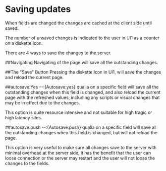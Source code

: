# Saving updates

When fields are changed the changes are cached at the client side until saved.

The number of unsaved changes is indicated to the user in UI1 as a counter on a diskette Icon.

There are 4 ways to save the changes to the server.


##Navigating
Navigating of the page will save all the outstanding changes.

##The "Save" Button 
Pressing the diskette Icon in UI1, will save the changes and reload the current page.

##autosave:Yes
--:{Autosave:yes} qualia on a specific field will save all the outstanding changes when this field is changed, 
and also reload the current page with the refreshed values, including any scripts or visual changes that may be in effect due to the changes.

This option is quite resource intensive and not suitable for high tragic or high latency sites.

##autosave:push
--:{Autosave:push} qualia on a specific field will save all the outstanding changes when this field is changed,
but will not reload the page.

This option is very useful to make sure all changes save to the server with minimal overhead at the server side,
it has the benefit that the user can loose connection or the server may restart and the user will not loose the changes to the fields.


	

